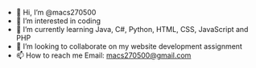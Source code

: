 - 👋 Hi, I’m @macs270500
- 👀 I’m interested in coding
- 🌱 I’m currently learning Java, C#, Python, HTML, CSS, JavaScript and PHP
- 💞️ I’m looking to collaborate on my website development assignment
- 📫 How to reach me Email: macs270500@gmail.com

